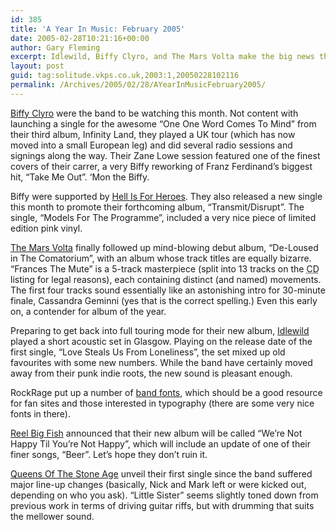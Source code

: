 ```yaml
---
id: 385
title: 'A Year In Music: February 2005'
date: 2005-02-28T10:21:16+00:00
author: Gary Fleming
excerpt: Idlewild, Biffy Clyro, and The Mars Volta make the big news this month.
layout: post
guid: tag:solitude.vkps.co.uk,2003:1,20050228102116
permalink: /Archives/2005/02/28/AYearInMusicFebruary2005/
---
```

[Biffy Clyro](http://www.biffyclyro.com) were the band to be watching this month. Not content with launching a single for the awesome &#8220;One One Word Comes To Mind&#8221; from their third album, Infinity Land, they played a UK tour (which has now moved into a small European leg) and did several radio sessions and signings along the way. Their Zane Lowe session featured one of the finest covers of their carrer, a very Biffy reworking of Franz Ferdinand&#8217;s biggest hit, &#8220;Take Me Out&#8221;. &#8216;Mon the Biffy.

Biffy were supported by [Hell Is For Heroes](http://www.hell-is-for-heroes.net). They also released a new single this month to promote their forthcoming album, &#8220;Transmit/Disrupt&#8221;. The single, &#8220;Models For The Programme&#8221;, included a very nice piece of limited edition pink vinyl.

[The Mars Volta](http://www.themarsvolta.com) finally followed up mind-blowing debut album, &#8220;De-Loused in The Comatorium&#8221;, with an album whose track titles are equally bizarre. &#8220;Frances The Mute&#8221; is a 5-track masterpiece (split into 13 tracks on the <acronym title="Compact Disk">CD</acronym> listing for legal reasons), each containing distinct (and named) movements. The first four tracks sound essentially like an astonishing intro for 30-minute finale, Cassandra Geminni (yes that is the correct spelling.) Even this early on, a contender for album of the year.

Preparing to get back into full touring mode for their new album, [Idlewild](http://www.idlewild.co.uk) played a short acoustic set in Glasgow. Playing on the release date of the first single, &#8220;Love Steals Us From Loneliness&#8221;, the set mixed up old favourites with some new numbers. While the band have certainly moved away from their punk indie roots, the new sound is pleasant enough.

RockRage put up a number of [band fonts](http://www.rockrage.com/media/fonts/musicfonts.html), which should be a good resource for fan sites and those interested in typography (there are some very nice fonts in there).

[Reel Big Fish](http://www.reel-big-fish.com/) announced that their new album will be called &#8220;We&#8217;re Not Happy Til You&#8217;re Not Happy&#8221;, which will include an update of one of their finer songs, &#8220;Beer&#8221;. Let&#8217;s hope they don&#8217;t ruin it.

[Queens Of The Stone Age](http://www.qotsa.com) unveil their first single since the band suffered major line-up changes (basically, Nick and Mark left or were kicked out, depending on who you ask). &#8220;Little Sister&#8221; seems slightly toned down from previous work in terms of driving guitar riffs, but with drumming that suits the mellower sound.